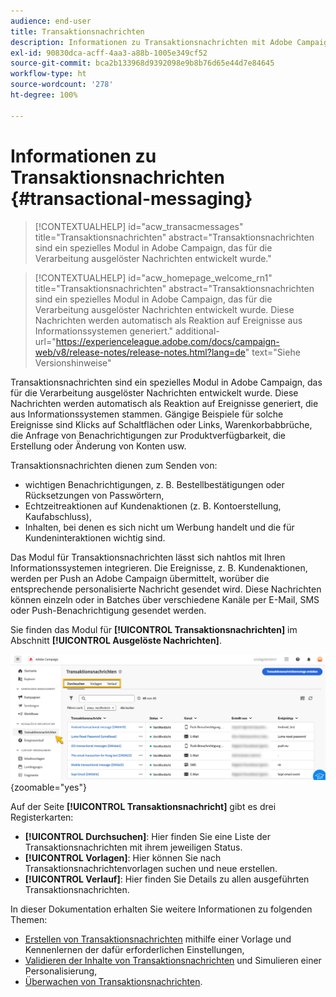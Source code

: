 ```yaml
---
audience: end-user
title: Transaktionsnachrichten
description: Informationen zu Transaktionsnachrichten mit Adobe Campaign Web
exl-id: 90830dca-acff-4aa3-a88b-1005e349cf52
source-git-commit: bca2b133968d9392098e9b8b76d65e44d7e84645
workflow-type: ht
source-wordcount: '278'
ht-degree: 100%

---
```


# Informationen zu Transaktionsnachrichten {#transactional-messaging}

>[!CONTEXTUALHELP]
>id="acw_transacmessages"
>title="Transaktionsnachrichten"
>abstract="Transaktionsnachrichten sind ein spezielles Modul in Adobe Campaign, das für die Verarbeitung ausgelöster Nachrichten entwickelt wurde."

>[!CONTEXTUALHELP]
>id="acw_homepage_welcome_rn1"
>title="Transaktionsnachrichten"
>abstract="Transaktionsnachrichten sind ein spezielles Modul in Adobe Campaign, das für die Verarbeitung ausgelöster Nachrichten entwickelt wurde. Diese Nachrichten werden automatisch als Reaktion auf Ereignisse aus Informationssystemen generiert."
>additional-url="https://experienceleague.adobe.com/docs/campaign-web/v8/release-notes/release-notes.html?lang=de" text="Siehe Versionshinweise"

<!-- >>[!CONTEXTUALHELP]
>id="acw_transacmessages_exclusionlogs"
>title="Transactional messaging exclusion logs"
>abstract="Transactional messaging exclusion logs" -->

Transaktionsnachrichten sind ein spezielles Modul in Adobe Campaign, das für die Verarbeitung ausgelöster Nachrichten entwickelt wurde. Diese Nachrichten werden automatisch als Reaktion auf Ereignisse generiert, die aus Informationssystemen stammen. Gängige Beispiele für solche Ereignisse sind Klicks auf Schaltflächen oder Links, Warenkorbabbrüche, die Anfrage von Benachrichtigungen zur Produktverfügbarkeit, die Erstellung oder Änderung von Konten usw.

Transaktionsnachrichten dienen zum Senden von:

* wichtigen Benachrichtigungen, z. B. Bestellbestätigungen oder Rücksetzungen von Passwörtern,
* Echtzeitreaktionen auf Kundenaktionen (z. B. Kontoerstellung, Kaufabschluss),
* Inhalten, bei denen es sich nicht um Werbung handelt und die für Kundeninteraktionen wichtig sind.

Das Modul für Transaktionsnachrichten lässt sich nahtlos mit Ihren Informationssystemen integrieren. Die Ereignisse, z. B. Kundenaktionen, werden per Push an Adobe Campaign übermittelt, worüber die entsprechende personalisierte Nachricht gesendet wird. Diese Nachrichten können einzeln oder in Batches über verschiedene Kanäle per E-Mail, SMS oder Push-Benachrichtigung gesendet werden.

Sie finden das Modul für **[!UICONTROL Transaktionsnachrichten]** im Abschnitt **[!UICONTROL Ausgelöste Nachrichten]**.

![](assets/transactional.png){zoomable="yes"}

Auf der Seite **[!UICONTROL Transaktionsnachricht]** gibt es drei Registerkarten:

* **[!UICONTROL Durchsuchen]**: Hier finden Sie eine Liste der Transaktionsnachrichten mit ihrem jeweiligen Status.
* **[!UICONTROL Vorlagen]**: Hier können Sie nach Transaktionsnachrichtenvorlagen suchen und neue erstellen.
* **[!UICONTROL Verlauf]**: Hier finden Sie Details zu allen ausgeführten Transaktionsnachrichten.

In dieser Dokumentation erhalten Sie weitere Informationen zu folgenden Themen:

* [Erstellen von Transaktionsnachrichten](create-transactional.md) mithilfe einer Vorlage und Kennenlernen der dafür erforderlichen Einstellungen,
* [Validieren der Inhalte von Transaktionsnachrichten](validate-transactional.md) und Simulieren einer Personalisierung,
* [Überwachen von Transaktionsnachrichten](monitor-transactional.md).
